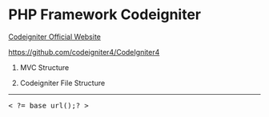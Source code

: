 # PHP Framework Codeigniter 

<a href="https://codeigniter.com/" target="_blanck">Codeigniter Official Website</a>

https://github.com/codeigniter4/CodeIgniter4

1. MVC Structure

2. Codeigniter File Structure

<hr>

<pre>
< ?= base_url();? >
</pre>


